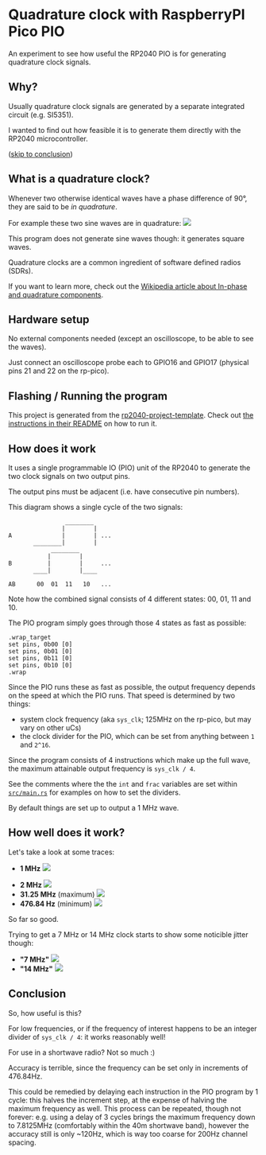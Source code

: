 # Quadrature clock with RaspberryPI Pico PIO

An experiment to see how useful the RP2040 PIO is for generating quadrature clock signals.

## Why?

Usually quadrature clock signals are generated by a separate integrated circuit (e.g. SI5351).

I wanted to find out how feasible it is to generate them directly with the RP2040 microcontroller.

([skip to conclusion](#conclusion))

## What is a quadrature clock?

Whenever two otherwise identical waves have a phase difference of 90°, they are said to be *in quadrature*.

For example these two sine waves are in quadrature:
![](./pictures/sine-quad-example.png)

This program does not generate sine waves though: it generates square waves.

Quadrature clocks are a common ingredient of software defined radios (SDRs).

If you want to learn more, check out the [Wikipedia article about In-phase and quadrature components](https://en.wikipedia.org/wiki/In-phase_and_quadrature_components).

## Hardware setup

No external components needed (except an oscilloscope, to be able to see the waves).

Just connect an oscilloscope probe each to GPIO16 and GPIO17 (physical pins 21 and 22 on the rp-pico).

## Flashing / Running the program

This project is generated from the [rp2040-project-template](https://github.com/rp-rs/rp2040-project-template).
Check out [the instructions in their README](https://github.com/rp-rs/rp2040-project-template#running) on how to run it.

## How does it work

It uses a single programmable IO (PIO) unit of the RP2040 to generate the two clock signals on two output pins.

The output pins must be adjacent (i.e. have consecutive pin numbers).

This diagram shows a single cycle of the two signals:
```
                ________ 
               |        |
A              |        | ...
       ________|        |
            ________
           |        |
B          |        |     ...
       ____|        |____
       
AB      00  01  11   10   ...
```

Note how the combined signal consists of 4 different states: 00, 01, 11 and 10.

The PIO program simply goes through those 4 states as fast as possible:
```
.wrap_target
set pins, 0b00 [0]
set pins, 0b01 [0]
set pins, 0b11 [0]
set pins, 0b10 [0]
.wrap
```

Since the PIO runs these as fast as possible, the output frequency depends on the speed at which the PIO runs.
That speed is determined by two things:
- system clock frequency (aka `sys_clk`; 125MHz on the rp-pico, but may vary on other uCs)
- the clock divider for the PIO, which can be set from anything between `1` and `2^16`.

Since the program consists of 4 instructions which make up the full wave, the maximum attainable output frequency is `sys_clk / 4`.

See the comments where the the `int` and `frac` variables are set within [`src/main.rs`](./src/main.rs) for examples on how to set the dividers.

By default things are set up to output a 1 MHz wave.

## How well does it work?

Let's take a look at some traces:

- **1 MHz**
  ![](./pictures/scope-1MHz.png)
* **2 MHz**
  ![](./pictures/scope-2MHz.png)
* **31.25 MHz** (maximum)
  ![](./pictures/scope-31.25MHz.png)
* **476.84 Hz** (minimum)
  ![](./pictures/scope-476.84Hz.png)

So far so good.

Trying to get a 7 MHz or 14 MHz clock starts to show some noticible jitter though:

* **"7 MHz"**
  ![](./pictures/scope-jitter-7MHz.png)
* **"14 MHz"**
  ![](./pictures/scope-jitter-14MHz.png)

## Conclusion

So, how useful is this?

For low frequencies, or if the frequency of interest happens to be an integer divider of `sys_clk / 4`: it works reasonably well!

For use in a shortwave radio? Not so much :)

Accuracy is terrible, since the frequency can be set only in increments of 476.84Hz.

This could be remedied by delaying each instruction in the PIO program by 1 cycle: this halves the increment step, at the expense of halving the maximum frequency as well. This process can be repeated, though not forever: e.g. using a delay of 3 cycles brings the maximum frequency down to 7.8125MHz (comfortably within the 40m shortwave band), however the accuracy still is only ~120Hz, which is way too coarse for 200Hz channel spacing.
